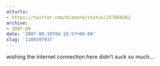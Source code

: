 ```yaml
---
alturls:
- https://twitter.com/bismark/status/257860262
archive:
- 2007-09
date: '2007-09-10T04:18:57+00:00'
slug: '1189397937'
---
```


wishing the internet connection here didn't suck so much...

